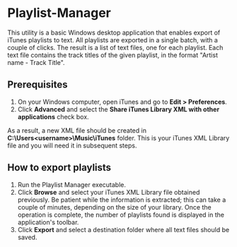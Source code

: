 # Playlist-Manager
This utility is a basic Windows desktop application that enables export of iTunes playlists to text. All playlists are exported in a single batch, with a couple of clicks. The result is a list of text files, one for each playlist. Each text file contains the track titles of the given playlist, in the format "Artist name - Track Title".

## Prerequisites

1. On your Windows computer, open iTunes and go to **Edit > Preferences**.
2. Click **Advanced** and select the **Share iTunes Library XML with other applications** check box.

As a result, a new XML file should be created in **C:\Users\<username>\Music\iTunes** folder. This is your iTunes XML Library file and you will need it in subsequent steps.

## How to export playlists

1. Run the Playlist Manager executable.
2. Click **Browse** and select your iTunes XML Library file obtained previously. Be patient while the information is extracted; this can take a couple of minutes, depending on the size of your library. Once the operation is complete, the number of playlists found is displayed in the application's toolbar.
3. Click **Export** and select a destination folder where all text files should be saved.
